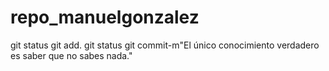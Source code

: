 # repo_manuelgonzalez
git status
git add.
git status
git commit-m"El único conocimiento verdadero es saber que no sabes nada."
